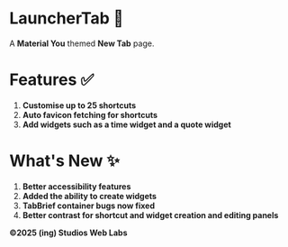 # LauncherTab 🚀
A **Material You** themed **New Tab** page.

# Features ✅
1. **Customise up to 25 shortcuts**
2. **Auto favicon fetching for shortcuts**
3. **Add widgets such as a time widget and a quote widget**

# What's New ✨
1. **Better accessibility features**
2. **Added the ability to create widgets**
3. **TabBrief container bugs now fixed**
4. **Better contrast for shortcut and widget creation and editing panels**

**©2025 (ing) Studios Web Labs** 
